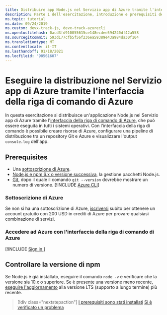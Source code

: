 ```yaml
---
title: Distribuire app Node.js nel Servizio app di Azure tramite l'interfaccia della riga di comando di Azure
description: Parte 1 dell'esercitazione, introduzione e prerequisiti dell'interfaccia della riga di comando di Azure.
ms.topic: tutorial
ms.date: 09/24/2019
ms.custom: devx-track-js, devx-track-azurecli
ms.openlocfilehash: 0acd3fd910055615ce148ecdee594240df42a558
ms.sourcegitcommit: 593d177cfb5f56f236ea59389e43a984da30f104
ms.translationtype: MT
ms.contentlocale: it-IT
ms.lasthandoff: 01/18/2021
ms.locfileid: "98561607"
---
```

# <a name="deploy-to-azure-app-service-using-the-azure-cli"></a>Eseguire la distribuzione nel Servizio app di Azure tramite l'interfaccia della riga di comando di Azure

In questa esercitazione si distribuisce un'applicazione Node.js nel Servizio app di Azure tramite l'[interfaccia della riga di comando di Azure](/cli/azure/overview), che può essere eseguita in tutti i sistemi operativi. Con l'interfaccia della riga di comando è possibile creare risorse di Azure, configurare una pipeline di distribuzione tra un repository Git e Azure e visualizzare l'output `console.log` dell'app.

## <a name="prerequisites"></a>Prerequisites

- Una [sottoscrizione di Azure](#azure-subscription).
- [Node.js e npm 6.x o versione successiva](https://nodejs.org/en/download), la gestione pacchetti Node.js.
- [Git](https://git-scm.com/downloads), dopo il quale il comando `git --version` dovrebbe mostrare un numero di versione.
[!INCLUDE [Azure CLI](../../../includes/azure-cli-prepare-your-environment-no-header.md)]


### <a name="azure-subscription"></a>Sottoscrizione di Azure

Se non si ha una sottoscrizione di Azure, [iscriversi](https://azure.microsoft.com/free/?utm_source=campaign&utm_campaign=vscode-tutorial-node-git&mktingSource=vscode-tutorial-node-git) subito per ottenere un account gratuito con 200 USD in crediti di Azure per provare qualsiasi combinazione di servizi.

### <a name="sign-in-to-azure-with-azure-cli"></a>Accedere ad Azure con l'interfaccia della riga di comando di Azure

[!INCLUDE [Sign in ](../../../azure-cli/includes/interactive-login.md)]

## <a name="check-npm-version"></a>Controllare la versione di npm

Se Node.js è già installato, eseguire il comando `node -v` e verificare che la versione sia 10.x o superiore. Se è presente una versione meno recente, [eseguire l'aggiornamento](https://nodejs.org/en/download/) alla versione LTS (supporto a lungo termine) più recente.

> [!div class="nextstepaction"]
> [I prerequisiti sono stati installati](tutorial-vscode-azure-cli-node-02.md) [Si è verificato un problema](https://www.research.net/r/PWZWZ52?tutorial=node-deployment&step=getting-started)
